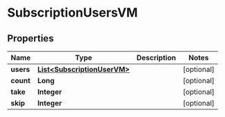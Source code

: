 

# SubscriptionUsersVM


## Properties

| Name | Type | Description | Notes |
|------------ | ------------- | ------------- | -------------|
|**users** | [**List&lt;SubscriptionUserVM&gt;**](SubscriptionUserVM.md) |  |  [optional] |
|**count** | **Long** |  |  [optional] |
|**take** | **Integer** |  |  [optional] |
|**skip** | **Integer** |  |  [optional] |



